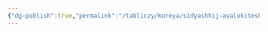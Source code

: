 ```yaml
---
{"dg-publish":true,"permalink":"/tabliczy/koreya/sidyashhij-avalokiteshvara-raboty-hehui/","dgPassFrontmatter":true}
---
```



